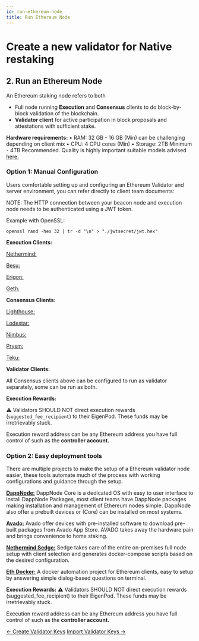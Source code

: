 ```yaml
---
id: run-ethereum-node
title: Run Ethereum Node
---
```


# Create a new validator for Native restaking
## 2. Run an Ethereum Node

An Ethereum staking node refers to both
- Full node running **Execution** and **Consensus** clients to do block-by-block validation of the blockchain.
- **Validator client** for active participation in block proposals and attestations with sufficient stake.

**Hardware requirements:**
•	RAM: 32 GB - 16 GB (Min) can be challenging depending on client mix
•	CPU: 4 CPU cores (Min)
•	Storage: 2TB Minimum - 4TB Recommended. Quality is highly important suitable models advised [here.](https://gist.github.com/yorickdowne/f3a3e79a573bf35767cd002cc977b038)

### Option 1: Manual Configuration

Users comfortable setting up and configuring an Ethereum Validator and server environment, you can refer directly to client team documents:  

NOTE: The HTTP connection between your beacon node and execution node needs to be authenticated using a JWT token.

Example with OpenSSL:
```
openssl rand -hex 32 | tr -d "\n" > "./jwtsecret/jwt.hex"
```

**Execution Clients:**

[Nethermind:](https://docs.nethermind.io/)

[Besu:](https://besu.hyperledger.org/)

[Erigon:](https://github.com/ledgerwatch/erigon) 

[Geth:](https://geth.ethereum.org/)

**Consensus Clients:**

[Lighthouse:](https://lighthouse.sigmaprime.io/)

[Lodestar:](https://lodestar.chainsafe.io/) 

[Nimbus:](https://nimbus.team/)

[Prysm:](https://docs.prylabs.network/docs/getting-started/)

[Teku:](https://consensys.net/knowledge-base/ethereum-2/teku/)

**Validator Clients:**

All Consensus clients above can be configured to run as validator separately, some can be run as both.

**Execution Rewards:**

:warning: Validators SHOULD NOT direct execution rewards (`suggested_fee_recipient`) to their EigenPod. These funds may be irretrievably stuck.

Execution reward address can be any Ethereum address you have full control of such as the **controller account.**


### Option 2: Easy deployment tools

There are multiple projects to make the setup of a Ethereum validator node easier, these tools automate much of the process with working configurations and guidance through the setup.

[**DappNode:**](https://docs.dappnode.io/docs/user/install/overview/) 
DappNode Core is a dedicated OS with easy to user interface to install DappNode Packages, most client teams have DappNode packages making installation and management of Ethereum nodes simple. DappNode also offer a prebuilt devices or (Core) can be installed on most systems.

[**Avado:**](https://ava.do/ethereum-staking/)
Avado offer devices with pre-installed software to download pre-built packages from Avado App Store. AVADO takes away the hardware pain and brings convenience to home staking.

[**Nethermind Sedge:**](https://docs.sedge.nethermind.io/docs/intro)
Sedge takes care of the entire on-premises full node setup with client selection and generates docker-compose scripts based on the desired configuration.

[**Eth Docker:**](https://eth-docker.net/) 
A docker automation project for Ethereum clients, easy to setup by answering simple dialog-based questions on terminal.


**Execution Rewards:**
:warning: Validators SHOULD NOT direct execution rewards (suggested_fee_recipient) to their EigenPod. These funds may be irretrievably stuck.

Execution reward address can be any Ethereum address you have full control of such as the **controller account.**

[← Create Validator Keys](./create-validator-keys.md)    [Import Validator Keys →](./import-validator-keystores.md)